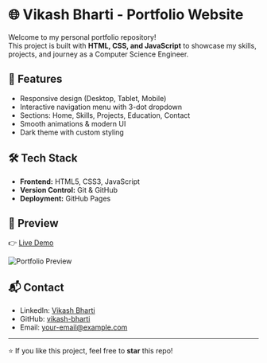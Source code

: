 # 🌐 Vikash Bharti - Portfolio Website

Welcome to my personal portfolio repository!  
This project is built with **HTML, CSS, and JavaScript** to showcase my skills, projects, and journey as a Computer Science Engineer.  

## 🚀 Features
- Responsive design (Desktop, Tablet, Mobile)
- Interactive navigation menu with 3-dot dropdown
- Sections: Home, Skills, Projects, Education, Contact
- Smooth animations & modern UI
- Dark theme with custom styling

## 🛠️ Tech Stack
- **Frontend:** HTML5, CSS3, JavaScript
- **Version Control:** Git & GitHub
- **Deployment:** GitHub Pages

## 📸 Preview
👉 [Live Demo](https://your-github-username.github.io/vikash-portfolio/)  

![Portfolio Preview](screenshot.png) <!-- Add screenshot of your site -->

## 📬 Contact
- LinkedIn: [Vikash Bharti](https://www.linkedin.com/in/your-linkedin-url)
- GitHub: [vikash-bharti](https://github.com/your-github-username)
- Email: your-email@example.com  

---
⭐ If you like this project, feel free to **star** this repo!
